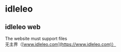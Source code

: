 # idleleo  
## idleleo web  
The website must support files  
无主界（[www.idleleo.com](https://www.idleleo.com)）